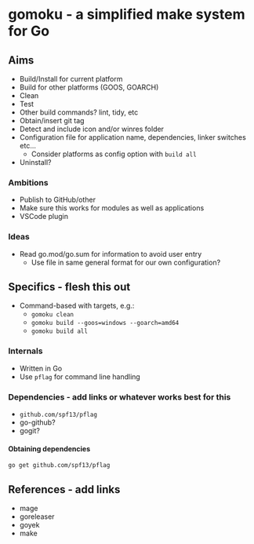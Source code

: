 # gomoku - a simplified make system for Go

## Aims
* Build/Install for current platform
* Build for other platforms (GOOS, GOARCH)
* Clean
* Test
* Other build commands? lint, tidy, etc
* Obtain/insert git tag 
* Detect and include icon and/or winres folder
* Configuration file for application name, dependencies, linker switches etc...
  * Consider platforms as config option with `build all`
* Uninstall?

### Ambitions
* Publish to GitHub/other
* Make sure this works for modules as well as applications
* VSCode plugin

### Ideas
* Read go.mod/go.sum for information to avoid user entry
  * Use file in same general format for our own configuration?

## Specifics - flesh this out
* Command-based with targets, e.g.:
  * `gomoku clean`
  * `gomoku build --goos=windows --goarch=amd64`
  * `gomoku build all`

### Internals
* Written in Go
* Use `pflag` for command line handling

### Dependencies - add links or whatever works best for this
* `github.com/spf13/pflag`
* go-github?
* gogit?

#### Obtaining dependencies
```shell
go get github.com/spf13/pflag
```

## References - add links
* mage
* goreleaser
* goyek
* make